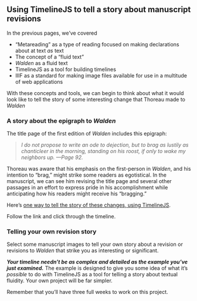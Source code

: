 ## Using TimelineJS to tell a story about manuscript revisions

In the previous pages, we’ve covered

  - “Metareading” as a type of reading focused on making declarations about at text *as* text
  - The concept of a “fluid text”
  - *Walden* as a fluid text
  - TimelineJS as a tool for building timelines
  - IIIF as a standard for making image files available for use in a multitude of web applications

With these concepts and tools, we can begin to think about what it would look like to tell the story of some interesting change that Thoreau made to *Walden*

### A story about the epigraph to *Walden*

The title page of the first edition of *Walden* includes this epigraph:

> *I do not propose to write an ode to dejection, but to brag as lustily as chanticleer in the morning, standing on his roost, if only to wake my neighbors up. —Page 92.*

Thoreau was aware that his emphasis on the first-person in *Walden*, and his intention to “brag,” might strike some readers as egotistical. In the manuscript, we can see him revising the title page and several other passages in an effort to express pride in his accomplishment while anticipating how his readers might receive his “bragging.”

Here’s [one way to tell the story of these changes, using TimelineJS](http://bit.ly/2HdlcP6).

Follow the link and click through the timeline.

### Telling your own revision story

Select some manuscript images to tell your own story about a revision or revisions to *Walden* that strike you as interesting or significant.

***Your timeline needn’t be as complex and detailed as the example you’ve just examined.*** The example is designed to give you some idea of what it’s *possible* to do with TimelineJS as a tool for telling a story about textual fluidity. Your own project will be far simpler.

Remember that you’ll have three full weeks to work on this project.
